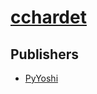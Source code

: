 # [cchardet](https://pypi.org/project/cchardet)



## Publishers
- [PyYoshi](https://pypi.org/user/PyYoshi)

